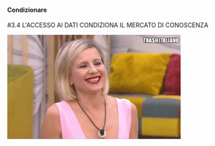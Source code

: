 #### Condizionare

<span class="tesi">#3.4 L'ACCESSO AI DATI CONDIZIONA IL MERCATO DI CONOSCENZA</span>

![D'Elia](../assets/images/ANTONELLA-IN-EFFETTI.gif ':size=450x100%')
